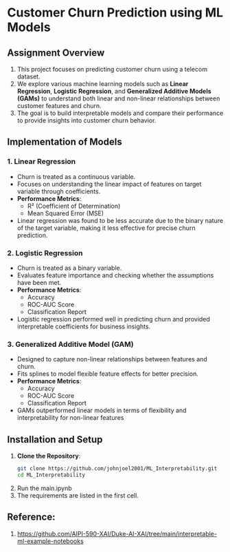 # **Customer Churn Prediction using ML Models**

## Assignment Overview
1) This project focuses on predicting customer churn using a telecom dataset.
2) We explore various machine learning models such as **Linear Regression**, **Logistic Regression**, and **Generalized Additive Models (GAMs)** to understand both linear and non-linear relationships between customer features and churn.
3) The goal is to build interpretable models and compare their performance to provide insights into customer churn behavior.

## Implementation of Models

### 1. Linear Regression
- Churn is treated as a continuous variable.
- Focuses on understanding the linear impact of features on target variable through coefficients.
- **Performance Metrics**:
  - R² (Coefficient of Determination)
  - Mean Squared Error (MSE)
- Linear regression was found to be less accurate due to the binary nature of the target variable, making it less effective for precise churn prediction.


### 2. Logistic Regression
- Churn is treated as a binary variable.
- Evaluates feature importance and checking whether the assumptions have been met.
- **Performance Metrics**:
  - Accuracy
  - ROC-AUC Score
  - Classification Report
-  Logistic regression performed well in predicting churn and provided interpretable coefficients for business insights.

### 3. Generalized Additive Model (GAM)
- Designed to capture non-linear relationships between features and churn.
- Fits splines to model flexible feature effects for better precision.
- **Performance Metrics**:
  - Accuracy
  - ROC-AUC Score
  - Classification Report
- GAMs outperformed linear models in terms of flexibility and interpretability for non-linear features

## Installation and Setup

1. **Clone the Repository**:
   ```bash
   git clone https://github.com/johnjoel2001/ML_Interpretability.git
   cd ML_Interpretability
   ```
2. Run the main.ipynb
3. The requirements are listed in the first cell.


## Reference: 
1. https://github.com/AIPI-590-XAI/Duke-AI-XAI/tree/main/interpretable-ml-example-notebooks


